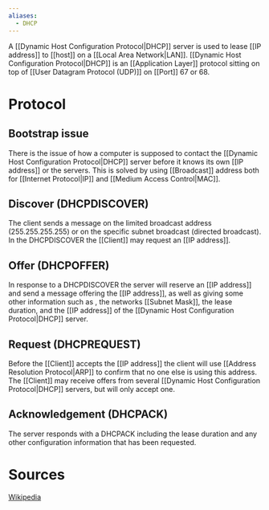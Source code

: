 ```yaml
---
aliases:
  - DHCP
---
```


A [[Dynamic Host Configuration Protocol|DHCP]] server is used to lease [[IP address]] to [[host]] on a [[Local Area Network|LAN]]. [[Dynamic Host Configuration Protocol|DHCP]] is an [[Application Layer]] protocol sitting on top of [[User Datagram Protocol (UDP)]] on [[Port]] 67 or 68.
# Protocol
## Bootstrap issue
There is the issue of how a computer is supposed to contact the [[Dynamic Host Configuration Protocol|DHCP]] server before it knows its own [[IP address]] or the servers. This is solved by using [[Broadcast]] address both for [[Internet Protocol|IP]] and [[Medium Access Control|MAC]].
## Discover (DHCPDISCOVER)
The client sends a message on the limited broadcast address (255.255.255.255) or on the specific subnet broadcast (directed broadcast). In the DHCPDISCOVER the [[Client]] may request an [[IP address]].
## Offer (DHCPOFFER)
In response to a DHCPDISCOVER the server will reserve an [[IP address]] and send a message offering the [[IP address]], as well as giving some other information such as , the networks [[Subnet Mask]], the lease duration, and the [[IP address]] of the [[Dynamic Host Configuration Protocol|DHCP]] server.
## Request (DHCPREQUEST)
Before the [[Client]] accepts the [[IP address]] the client will use [[Address Resolution Protocol|ARP]] to confirm that no one else is using this address. The [[Client]] may receive offers from several [[Dynamic Host Configuration Protocol|DHCP]] servers, but will only accept one.
## Acknowledgement (DHCPACK)
The server responds with a DHCPACK including the lease duration and any other configuration information that has been requested.

# Sources
[Wikipedia](https://en.wikipedia.org/wiki/Dynamic_Host_Configuration_Protocol)